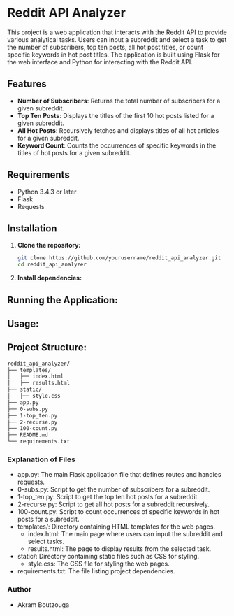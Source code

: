 # Reddit API Analyzer

This project is a web application that interacts with the Reddit API to provide various analytical tasks. Users can input a subreddit and select a task to get the number of subscribers, top ten posts, all hot post titles, or count specific keywords in hot post titles. The application is built using Flask for the web interface and Python for interacting with the Reddit API.

## Features

- **Number of Subscribers**: Returns the total number of subscribers for a given subreddit.
- **Top Ten Posts**: Displays the titles of the first 10 hot posts listed for a given subreddit.
- **All Hot Posts**: Recursively fetches and displays titles of all hot articles for a given subreddit.
- **Keyword Count**: Counts the occurrences of specific keywords in the titles of hot posts for a given subreddit.

## Requirements

- Python 3.4.3 or later
- Flask
- Requests

## Installation

1. **Clone the repository:**

   ```bash
   git clone https://github.com/yourusername/reddit_api_analyzer.git
   cd reddit_api_analyzer

    ```

2. **Install dependencies:**


## Running the Application:


## Usage:


## Project Structure:
```	bash
reddit_api_analyzer/
├── templates/
│   ├── index.html
│   ├── results.html
├── static/
│   ├── style.css
├── app.py
├── 0-subs.py
├── 1-top_ten.py
├── 2-recurse.py
├── 100-count.py
├── README.md
└── requirements.txt
```

### Explanation of Files

- app.py: The main Flask application file that defines routes and handles requests.
- 0-subs.py: Script to get the number of subscribers for a subreddit.
- 1-top_ten.py: Script to get the top ten hot posts for a subreddit.
- 2-recurse.py: Script to get all hot posts for a subreddit recursively.
- 100-count.py: Script to count occurrences of specific keywords in hot posts for a subreddit.
- templates/: Directory containing HTML templates for the web pages.
    - index.html: The main page where users can input the subreddit and select tasks.
    - results.html: The page to display results from the selected task.
- static/: Directory containing static files such as CSS for styling.
    - style.css: The CSS file for styling the web pages.
- requirements.txt: The file listing project dependencies.


### Author
- Akram Boutzouga
